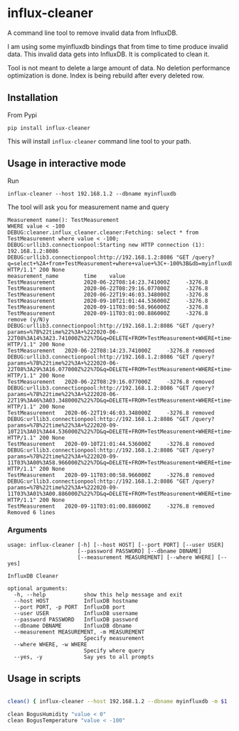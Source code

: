 # influx-cleaner
A command line tool to remove invalid data from InfluxDB.

I am using some myinfluxdb bindings that from time to time produce invalid data. This invalid data gets into InfluxDB. It is complicated to clean it.

Tool is not meant to delete a large amount of data. No deletion performance optimization is done. Index is being rebuild after every deleted row.

## Installation
From Pypi
```
pip install influx-cleaner
```
This will install `influx-cleaner` command line tool to your path.

## Usage in interactive mode
Run
```
influx-cleaner --host 192.168.1.2 --dbname myinfluxdb
```
The tool will ask you for measurement name and query
```
Measurement name(): TestMeasurement
WHERE value < -100
DEBUG:cleaner.influx_cleaner.cleaner:Fetching: select * from TestMeasurement where value < -100;
DEBUG:urllib3.connectionpool:Starting new HTTP connection (1): 192.168.1.2:8086
DEBUG:urllib3.connectionpool:http://192.168.1.2:8086 "GET /query?q=select+%2A+from+TestMeasurement+where+value+%3C+-100%3B&db=myinfluxdb HTTP/1.1" 200 None
measurement_name        time    value
TestMeasurement         2020-06-22T08:14:23.741000Z     -3276.8
TestMeasurement         2020-06-22T08:29:16.077000Z     -3276.8
TestMeasurement         2020-06-22T19:46:03.348000Z     -3276.8
TestMeasurement         2020-09-10T21:01:44.536000Z     -3276.8
TestMeasurement         2020-09-11T03:00:58.966000Z     -3276.8
TestMeasurement         2020-09-11T03:01:00.886000Z     -3276.8
remove (y/N)y
DEBUG:urllib3.connectionpool:http://192.168.1.2:8086 "GET /query?params=%7B%22time%22%3A+%222020-06-22T08%3A14%3A23.741000Z%22%7D&q=DELETE+FROM+TestMeasurement+WHERE+time+%3D+%24time%3B&db=myinfluxdb HTTP/1.1" 200 None
TestMeasurement   2020-06-22T08:14:23.741000Z     -3276.8 removed
DEBUG:urllib3.connectionpool:http://192.168.1.2:8086 "GET /query?params=%7B%22time%22%3A+%222020-06-22T08%3A29%3A16.077000Z%22%7D&q=DELETE+FROM+TestMeasurement+WHERE+time+%3D+%24time%3B&db=myinfluxdb HTTP/1.1" 200 None
TestMeasurement   2020-06-22T08:29:16.077000Z     -3276.8 removed
DEBUG:urllib3.connectionpool:http://192.168.1.2:8086 "GET /query?params=%7B%22time%22%3A+%222020-06-22T19%3A46%3A03.348000Z%22%7D&q=DELETE+FROM+TestMeasurement+WHERE+time+%3D+%24time%3B&db=myinfluxdb HTTP/1.1" 200 None
TestMeasurement   2020-06-22T19:46:03.348000Z     -3276.8 removed
DEBUG:urllib3.connectionpool:http://192.168.1.2:8086 "GET /query?params=%7B%22time%22%3A+%222020-09-10T21%3A01%3A44.536000Z%22%7D&q=DELETE+FROM+TestMeasurement+WHERE+time+%3D+%24time%3B&db=myinfluxdb HTTP/1.1" 200 None
TestMeasurement   2020-09-10T21:01:44.536000Z     -3276.8 removed
DEBUG:urllib3.connectionpool:http://192.168.1.2:8086 "GET /query?params=%7B%22time%22%3A+%222020-09-11T03%3A00%3A58.966000Z%22%7D&q=DELETE+FROM+TestMeasurement+WHERE+time+%3D+%24time%3B&db=myinfluxdb HTTP/1.1" 200 None
TestMeasurement   2020-09-11T03:00:58.966000Z     -3276.8 removed
DEBUG:urllib3.connectionpool:http://192.168.1.2:8086 "GET /query?params=%7B%22time%22%3A+%222020-09-11T03%3A01%3A00.886000Z%22%7D&q=DELETE+FROM+TestMeasurement+WHERE+time+%3D+%24time%3B&db=myinfluxdb HTTP/1.1" 200 None
TestMeasurement   2020-09-11T03:01:00.886000Z     -3276.8 removed
Removed 6 lines

```

### Arguments
```                                                                                                                                                                                                               (master|●7…)
usage: influx-cleaner [-h] [--host HOST] [--port PORT] [--user USER]
                      [--password PASSWORD] [--dbname DBNAME]
                      [--measurement MEASUREMENT] [--where WHERE] [--yes]

InfluxDB Cleaner

optional arguments:
  -h, --help            show this help message and exit
  --host HOST           InfluxDB hostname
  --port PORT, -p PORT  InfluxDB port
  --user USER           InfluxDB username
  --password PASSWORD   InfluxDB password
  --dbname DBNAME       InfluxDB dbname
  --measurement MEASUREMENT, -m MEASUREMENT
                        Specify measurement
  --where WHERE, -w WHERE
                        Specify where query
  --yes, -y             Say yes to all prompts
```

## Usage in scripts

```bash clean.sh

clean() { influx-cleaner --host 192.168.1.2 --dbname myinfluxdb -m $1 -w $2; }

clean BogusHumidity "value < 0"
clean BogusTemperature "value < -100"
```
